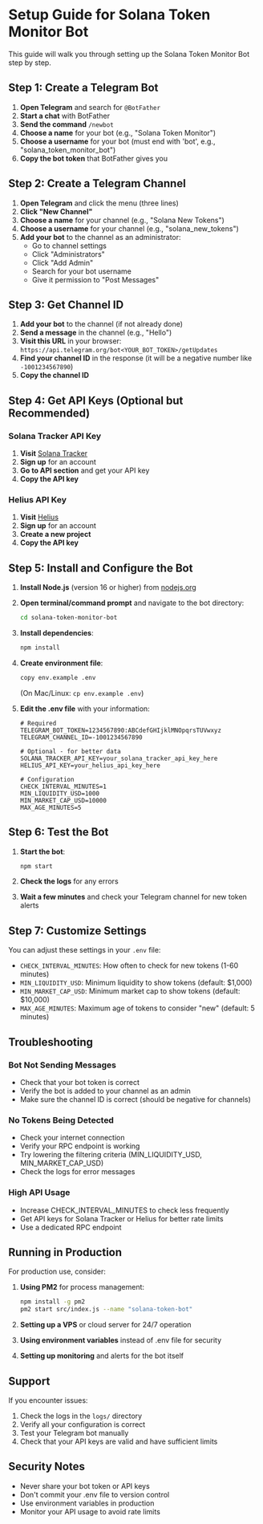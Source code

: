 # Setup Guide for Solana Token Monitor Bot

This guide will walk you through setting up the Solana Token Monitor Bot step by step.

## Step 1: Create a Telegram Bot

1. **Open Telegram** and search for `@BotFather`
2. **Start a chat** with BotFather
3. **Send the command** `/newbot`
4. **Choose a name** for your bot (e.g., "Solana Token Monitor")
5. **Choose a username** for your bot (must end with 'bot', e.g., "solana_token_monitor_bot")
6. **Copy the bot token** that BotFather gives you

## Step 2: Create a Telegram Channel

1. **Open Telegram** and click the menu (three lines)
2. **Click "New Channel"**
3. **Choose a name** for your channel (e.g., "Solana New Tokens")
4. **Choose a username** for your channel (e.g., "solana_new_tokens")
5. **Add your bot** to the channel as an administrator:
   - Go to channel settings
   - Click "Administrators"
   - Click "Add Admin"
   - Search for your bot username
   - Give it permission to "Post Messages"

## Step 3: Get Channel ID

1. **Add your bot** to the channel (if not already done)
2. **Send a message** in the channel (e.g., "Hello")
3. **Visit this URL** in your browser: `https://api.telegram.org/bot<YOUR_BOT_TOKEN>/getUpdates`
4. **Find your channel ID** in the response (it will be a negative number like `-1001234567890`)
5. **Copy the channel ID**

## Step 4: Get API Keys (Optional but Recommended)

### Solana Tracker API Key
1. **Visit** [Solana Tracker](https://solanatracker.io/)
2. **Sign up** for an account
3. **Go to API section** and get your API key
4. **Copy the API key**

### Helius API Key
1. **Visit** [Helius](https://helius.xyz/)
2. **Sign up** for an account
3. **Create a new project**
4. **Copy the API key**

## Step 5: Install and Configure the Bot

1. **Install Node.js** (version 16 or higher) from [nodejs.org](https://nodejs.org/)

2. **Open terminal/command prompt** and navigate to the bot directory:
   ```bash
   cd solana-token-monitor-bot
   ```

3. **Install dependencies**:
   ```bash
   npm install
   ```

4. **Create environment file**:
   ```bash
   copy env.example .env
   ```
   (On Mac/Linux: `cp env.example .env`)

5. **Edit the .env file** with your information:
   ```env
   # Required
   TELEGRAM_BOT_TOKEN=1234567890:ABCdefGHIjklMNOpqrsTUVwxyz
   TELEGRAM_CHANNEL_ID=-1001234567890
   
   # Optional - for better data
   SOLANA_TRACKER_API_KEY=your_solana_tracker_api_key_here
   HELIUS_API_KEY=your_helius_api_key_here
   
   # Configuration
   CHECK_INTERVAL_MINUTES=1
   MIN_LIQUIDITY_USD=1000
   MIN_MARKET_CAP_USD=10000
   MAX_AGE_MINUTES=5
   ```

## Step 6: Test the Bot

1. **Start the bot**:
   ```bash
   npm start
   ```

2. **Check the logs** for any errors

3. **Wait a few minutes** and check your Telegram channel for new token alerts

## Step 7: Customize Settings

You can adjust these settings in your `.env` file:

- `CHECK_INTERVAL_MINUTES`: How often to check for new tokens (1-60 minutes)
- `MIN_LIQUIDITY_USD`: Minimum liquidity to show tokens (default: $1,000)
- `MIN_MARKET_CAP_USD`: Minimum market cap to show tokens (default: $10,000)
- `MAX_AGE_MINUTES`: Maximum age of tokens to consider "new" (default: 5 minutes)

## Troubleshooting

### Bot Not Sending Messages
- Check that your bot token is correct
- Verify the bot is added to your channel as an admin
- Make sure the channel ID is correct (should be negative for channels)

### No Tokens Being Detected
- Check your internet connection
- Verify your RPC endpoint is working
- Try lowering the filtering criteria (MIN_LIQUIDITY_USD, MIN_MARKET_CAP_USD)
- Check the logs for error messages

### High API Usage
- Increase CHECK_INTERVAL_MINUTES to check less frequently
- Get API keys for Solana Tracker or Helius for better rate limits
- Use a dedicated RPC endpoint

## Running in Production

For production use, consider:

1. **Using PM2** for process management:
   ```bash
   npm install -g pm2
   pm2 start src/index.js --name "solana-token-bot"
   ```

2. **Setting up a VPS** or cloud server for 24/7 operation

3. **Using environment variables** instead of .env file for security

4. **Setting up monitoring** and alerts for the bot itself

## Support

If you encounter issues:

1. Check the logs in the `logs/` directory
2. Verify all your configuration is correct
3. Test your Telegram bot manually
4. Check that your API keys are valid and have sufficient limits

## Security Notes

- Never share your bot token or API keys
- Don't commit your .env file to version control
- Use environment variables in production
- Monitor your API usage to avoid rate limits
